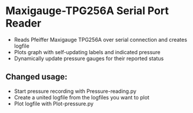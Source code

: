 # Maxigauge-TPG256A Serial Port Reader
* Reads Pfeiffer Maxigauge TPG256A over serial connection and creates logfile
* Plots graph with self-updating labels and indicated pressure
* Dynamically update pressure gauges for their reported status

## Changed usage:
* Start pressure recording with Pressure-reading.py
* Create a united logfile from the logfiles you want to plot
* Plot logfile with Plot-pressure.py
